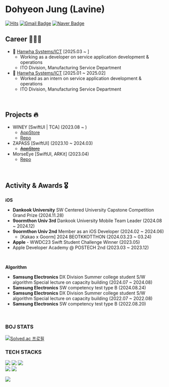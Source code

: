 # Dohyeon Jung (Lavine)

[![Hits](https://hits.seeyoufarm.com/api/count/incr/badge.svg?url=https%3A%2F%2Fgithub.com%2FJungDohyeon%2FJungDohyeon.git&count_bg=%2390DF61&title_bg=%236E676B&icon=github.svg&icon_color=%23251D1E&title=hits&edge_flat=false)](https://hits.seeyoufarm.com)
[![Gmail Badge](https://img.shields.io/badge/jdh1109ok@gmail.com-EA4335?style=flat&logo=Gmail&logoColor=white)](mailto:jdh1109ok@gmail.com)
[![Naver Badge](https://img.shields.io/badge/jdh1109ok@naver.com-03C75A?style=flat&logo=Naver&logoColor=white)](mailto:jdh1109ok@gmail.com)

## Career 👨🏻‍💻
* 🏢 [Hanwha Systems/ICT](https://www.hanwhasystems.com/kr/index.do) [2025.03 ~ ]
  - Working as a developer on service application development & operations
  - ITO Division, Manufacturing Service Department
* 🏢 [Hanwha Systems/ICT](https://www.hanwhasystems.com/kr/index.do) [2025.01 ~ 2025.02]
  - Worked as an intern on service application development & operations
  - ITO Division, Manufacturing Service Department
<br>

## Projects 🔥
* WINEY [SwiftUI | TCA] (2023.08 ~ )
  - [AppStore](https://apps.apple.com/kr/app/winey/id6469306159)
  - [Repo](https://github.com/AdultOfNineteen/WINEY-iOS)
* ZAPASS [SwiftUI] (2023.10 ~ 2024.03)
  - ~~[AppStore](https://apps.apple.com/kr/app/zapass-재패스-일본-여행-필수-앱/id6469326956)~~
* MorseEye [SwiftUI, ARKit] (2023.04)
  - [Repo](https://github.com/JungDohyeon/WWDC23_MorseCode)
<br>

## Activity & Awards 🎖️
**iOS**
- <b>Dankook University</b> SW Centered University Capstone Competition Grand Prize (2024.11.28)
- <b>9oormthon Univ 3rd</b> Dankook University Mobile Team Leader (2024.08 ~ 2024.12)
- <b>9oormthon Univ 2nd</b> Member as an iOS Developer (2024.02 ~ 2024.06)
  - [Kakao x Goorm] 2024 BEOTKKOTTHON (2024.03.23 ~ 03.24)
- <b>Apple</b> - WWDC23 Swift Student Challenge Winner (2023.05)
- Apple Developer Academy @ POSTECH 2nd (2023.03 ~ 2023.12)
<br>

**Algorithm**
- <b>Samsung Electronics</b> DX Division Summer college student S/W algorithm Special lecture on capacity building (2024.07 ~ 2024.08)
- <b>Samsung Electronics</b> SW competency test type B (2024.08.24)
- <b>Samsung Electronics</b> DX Division Summer college student S/W algorithm Special lecture on capacity building (2022.07 ~ 2022.08)
- <b>Samsung Electronics</b> SW competency test type B (2022.08.20)
<br>

### BOJ STATS 
[![Solved.ac 프로필](http://mazassumnida.wtf/api/v2/generate_badge?boj=jdh1109ok)](https://solved.ac/jdh1109ok)
<br>

### TECH STACKS
<img src="https://img.shields.io/badge/Swift-F05138?style=for-the-badge&logo=Swift&logoColor=white"/></a> 
  <img src="https://img.shields.io/badge/Java-007396?style=for-the-badge&logo=Java&logoColor=white"/></a>
  <img src="https://img.shields.io/badge/Kotlin-7F52FF?style=for-the-badge&logo=Kotlin&logoColor=white"/></a><br>
  <img src="https://img.shields.io/badge/Xcode-147EFB?style=for-the-badge&logo=Xcode&logoColor=white"/></a>
  <img src="https://img.shields.io/badge/Android Studio-3DDC84?style=for-the-badge&logo=Android Studio&logoColor=white"/></a>
<br>

<a href="https://github.com/devxb/gitanimals">
  <img src="https://render.gitanimals.org/farms/JungDohyeon"/>
</a>
